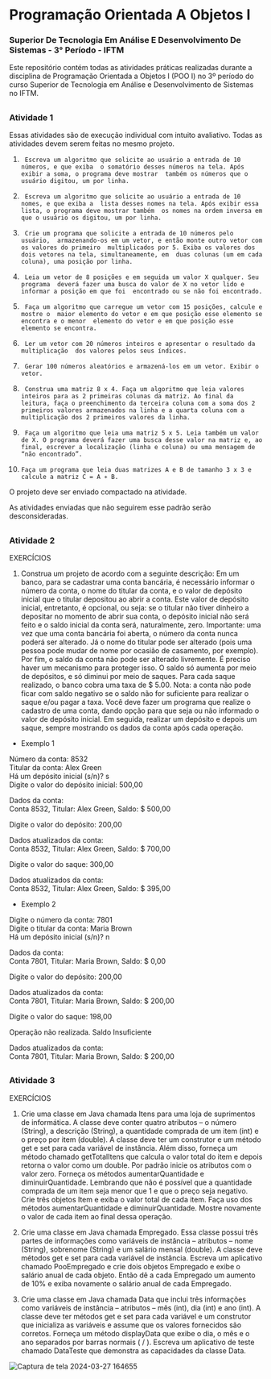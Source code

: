 # Programação Orientada A Objetos I

### Superior De Tecnologia Em Análise E Desenvolvimento De Sistemas - 3° Período - IFTM

Este repositório contém todas as atividades práticas realizadas durante a disciplina de Programação Orientada a Objetos I (POO I) no 3º período do curso Superior de Tecnologia em Análise e Desenvolvimento de Sistemas no IFTM.

##

### Atividade 1
Essas atividades são de execução individual com intuito avaliativo. Todas as atividades devem serem feitas no mesmo projeto.


1)      Escreva um algoritmo que solicite ao usuário a entrada de 10 números, e que exiba  o somatório desses números na tela. Após exibir a soma, o programa deve mostrar  também os números que o usuário digitou, um por linha.

2)      Escreva um algoritmo que solicite ao usuário a entrada de 10 nomes, e que exiba a  lista desses nomes na tela. Após exibir essa lista, o programa deve mostrar também  os nomes na ordem inversa em que o usuário os digitou, um por linha.

3)      Crie um programa que solicite a entrada de 10 números pelo usuário,  armazenando-os em um vetor, e então monte outro vetor com os valores do primeiro  multiplicados por 5. Exiba os valores dos dois vetores na tela, simultaneamente, em  duas colunas (um em cada coluna), uma posição por linha.

4)      Leia um vetor de 8 posições e em seguida um valor X qualquer. Seu programa  deverá fazer uma busca do valor de X no vetor lido e informar a posição em que foi  encontrado ou se não foi encontrado.

5)      Faça um algoritmo que carregue um vetor com 15 posições, calcule e mostre o  maior elemento do vetor e em que posição esse elemento se encontra e o menor  elemento do vetor e em que posição esse elemento se encontra.

6)      Ler um vetor com 20 números inteiros e apresentar o resultado da multiplicação  dos valores pelos seus índices.

7)      Gerar 100 números aleatórios e armazená-los em um vetor. Exibir o vetor.

8)      Construa uma matriz 8 x 4. Faça um algoritmo que leia valores inteiros para as 2 primeiras colunas da matriz. Ao final da leitura, faça o preenchimento da terceira coluna com a soma dos 2 primeiros valores armazenados na linha e a quarta coluna com a multiplicação dos 2 primeiros valores da linha.

9)      Faça um algoritmo que leia uma matriz 5 x 5. Leia também um valor de X. O programa deverá fazer uma busca desse valor na matriz e, ao final, escrever a localização (linha e coluna) ou uma mensagem de “não encontrado”.

10)     Faça um programa que leia duas matrizes A e B de tamanho 3 x 3 e calcule a matriz C = A ∗ B.

O projeto deve ser enviado compactado na atividade. 

As atividades enviadas que não seguirem esse padrão serão desconsideradas.

## 

### Atividade 2

EXERCÍCIOS
1) Construa um projeto de acordo com a seguinte descrição:
Em um banco, para se cadastrar uma conta bancária, é necessário informar o número da conta, o nome do
titular da conta, e o valor de depósito inicial que o titular depositou ao abrir a conta. Este valor de depósito
inicial, entretanto, é opcional, ou seja: se o titular não tiver dinheiro a depositar no momento de abrir sua conta,
o depósito inicial não será feito e o saldo inicial da conta será, naturalmente, zero.
Importante: uma vez que uma conta bancária foi aberta, o número da conta nunca poderá ser alterado. Já o
nome do titular pode ser alterado (pois uma pessoa pode mudar de nome por ocasião de casamento, por
exemplo).
Por fim, o saldo da conta não pode ser alterado livremente. É preciso haver um mecanismo para proteger isso.
O saldo só aumenta por meio de depósitos, e só diminui por meio de saques. Para cada saque realizado, o banco
cobra uma taxa de $ 5.00. Nota: a conta não pode ficar com saldo negativo se o saldo não for suficiente para
realizar o saque e/ou pagar a taxa.
Você deve fazer um programa que realize o cadastro de uma conta, dando opção para que seja ou não
informado o valor de depósito inicial. Em seguida, realizar um depósito e depois um saque, sempre mostrando
os dados da conta após cada operação.

- Exemplo 1

Número da conta: 8532 <br />
Titular da conta: Alex Green <br />
Há um depósito inicial (s/n)? s <br />
Digite o valor do depósito inicial: 500,00 <br />

Dados da conta: <br />
Conta 8532, Titular: Alex Green, Saldo: $ 500,00 <br />

Digite o valor do depósito: 200,00

Dados atualizados da conta: <br />
Conta 8532, Titular: Alex Green, Saldo: $ 700,00 <br />

Digite o valor do saque: 300,00

Dados atualizados da conta: <br />
Conta 8532, Titular: Alex Green, Saldo: $ 395,00

- Exemplo 2

Digite o número da conta: 7801 <br />
Digite o titular da conta: Maria Brown <br />
Há um depósito inicial (s/n)? n <br />

Dados da conta: <br />
Conta 7801, Titular: Maria Brown, Saldo: $ 0,00 <br />

Digite o valor do depósito: 200,00

Dados atualizados da conta: <br />
Conta 7801, Titular: Maria Brown, Saldo: $ 200,00 <br />

Digite o valor do saque: 198,00

Operação não realizada. Saldo Insuficiente

Dados atualizados da conta: <br />
Conta 7801, Titular: Maria Brown, Saldo: $ 200,00

## 

### Atividade 3

EXERCÍCIOS 
1) Crie uma classe em Java chamada Itens para uma loja de suprimentos de informática. A classe deve conter 
quatro atributos – o número (String), a descrição (String), a quantidade comprada de um item (int) e o preço por 
item (double). A classe deve ter um construtor e um método get e set para cada variável de instância. Além 
disso, forneça um método chamado getTotalItens que calcula o valor total do item e depois retorna o valor 
como um double. Por padrão inicie os atributos com o valor zero. Forneça os métodos aumentarQuantidade e 
diminuirQuantidade. Lembrando que não é possível que a quantidade comprada de um item seja menor que 1 e 
que o preço seja negativo. Crie três objetos Item e exiba o valor total de cada item. Faça uso dos métodos 
aumentarQuantidade e diminuirQuantidade. Mostre novamente o valor de cada item ao final dessa operação.

2) Crie uma classe em Java chamada Empregado. Essa classe possui três partes de informações como variáveis de 
instância – atributos – nome (String), sobrenome (String) e um salário mensal (double). A classe deve métodos 
get e set para cada variável de instância. Escreva um aplicativo chamado PooEmpregado e crie dois objetos 
Empregado e exibe o salário anual de cada objeto. Então dê a cada Empregado um aumento de 10% e exiba 
novamente o salário anual de cada Empregado.

4) Crie uma classe em Java chamada Data que inclui três informações como variáveis de instância – atributos – mês 
(int), dia (int) e ano (int). A classe deve ter métodos get e set para cada variável e um construtor que inicializa as 
variáveis e assume que os valores fornecidos são corretos. Forneça um método displayData que exibe o dia, o 
mês e o ano separados por barras normais ( / ). Escreva um aplicativo de teste chamado DataTeste que 
demonstra as capacidades da classe Data.

![Captura de tela 2024-03-27 164655](https://github.com/natsalete/P.O.O-I-ADS-IFTM/assets/135389319/df10e67d-6d14-4838-9f96-71f5c5c30a54)
